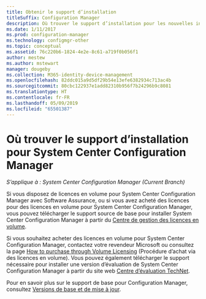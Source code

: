 ```yaml
---
title: Obtenir le support d’installation
titleSuffix: Configuration Manager
description: Où trouver le support d’installation pour les nouvelles installations de System Center Configuration Manager.
ms.date: 1/11/2017
ms.prod: configuration-manager
ms.technology: configmgr-other
ms.topic: conceptual
ms.assetid: 76c220b6-1824-4e2e-8c61-a719f0b056f1
author: mestew
ms.author: mstewart
manager: dougeby
ms.collection: M365-identity-device-management
ms.openlocfilehash: 82ddc015a9d5df29b54e13efe6382934c713ac4b
ms.sourcegitcommit: 80cbc122937e1add82310b956f7b24296b9c8081
ms.translationtype: HT
ms.contentlocale: fr-FR
ms.lasthandoff: 05/09/2019
ms.locfileid: "65501387"
---
```

# <a name="where-to-get-installation-media-for-system-center-configuration-manager"></a>Où trouver le support d’installation pour System Center Configuration Manager

*S’applique à : System Center Configuration Manager (Current Branch)*

Si vous disposez de licences en volume pour System Center Configuration Manager avec Software Assurance, ou si vous avez acheté des licences pour des licences en volume pour System Center Configuration Manager, vous pouvez télécharger le support source de base pour installer System Center Configuration Manager à partir du [Centre de gestion des licences en volume](https://www.microsoft.com/Licensing/servicecenter/default.aspx).   

Si vous souhaitez acheter des licences en volume pour System Center Configuration Manager, contactez votre revendeur Microsoft ou consultez la page [How to purchase through Volume Licensing]( https://www.microsoft.com/Licensing/how-to-buy/how-to-buy.aspx) (Procédure d’achat via des licences en volume). Vous pouvez également télécharger le support nécessaire pour installer une version d’évaluation de System Center Configuration Manager à partir du site web [Centre d’évaluation TechNet]( https://www.microsoft.com/en-us/evalcenter/evaluate-system-center-configuration-manager-and-endpoint-protection).

Pour en savoir plus sur le support de base pour Configuration Manager, consultez [Versions de base et de mise à jour](/sccm/core/servers/manage/updates#a-namebkmkbaselinesa-baseline-and-update-versions).
